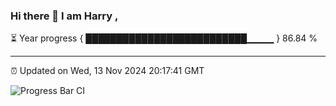 ### Hi there 👋 I am Harry , 

⏳ Year progress { ██████████████████████████▁▁▁▁ } 86.84 %

---

⏰ Updated on Wed, 13 Nov 2024 20:17:41 GMT

![Progress Bar CI](https://github.com/duykhang68/duykhang68/workflows/Progress%20Bar%20CI/badge.svg)
